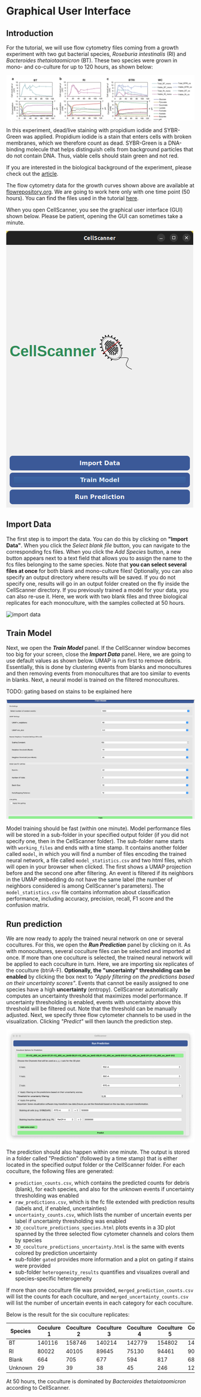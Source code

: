 
Graphical User Interface
============


## Introduction
For the tutorial, we will use flow cytometry files coming from a growth experiment with two gut bacterial species, *Roseburia intestinalis* (RI) and *Bacteroides thetaiotaomicron* (BT). These two species were grown in mono- and co-culture for up to 120 hours, as shown below:

![growth curves](../_static/growthcurves.png)


In this experiment, dead/live staining with propidium iodide and SYBR-Green was applied. 
Propidium iodide is a stain that enters cells with broken membranes, which we therefore count as dead. 
SYBR-Green is a DNA-binding molecule that helps distinguish cells from background particles that do not contain DNA. 
Thus, viable cells should stain green and not red.

If you are interested in the biological background of the experiment, please check out the 
[article](https://www.nature.com/articles/s41396-023-01501-1).

The flow cytometry data for the growth curves shown above are available at 
[flowrepository.org](https://flowrepository.org/id/FR-FCM-Z6YM).
We are going to work here only with one time point (50 hours). You can find the files used in the tutorial 
[here](http://msysbiology.com/documents/CellScanner/CS2TutorialFiles.zip). 
 
When you open CellScanner, you see the graphical user interface (GUI) shown below. Please be patient, opening the GUI can sometimes take a minute.

![GUI](../_static//GUI.png)

## Import Data
The first step is to import the data. You can do this by clicking on **"Import Data"**. When you click the *Select blank file* button, you can navigate to the corresponding fcs files. When you click the *Add Species* button, a new button appears next to a text field that allows you to assign the name to the fcs files belonging to the same species.
Note that **you can select several files at once** for both blank and mono-culture files! 
Optionally, you can also specify an output directory where results will be saved. 
If you do not specify one, results will go in an output folder created on the fly inside the CellScanner directory. 
If you previously trained a model for your data, you can also re-use it. Here, we work with two blank files and three biological replicates for each monoculture, with the samples collected at 50 hours. 

![import data](../_static//Import_data_step.png) 

## Train Model
Next, we open the ***Train Model*** panel. 
If the CellScanner window becomes too big for your screen, close the ***Import Data*** panel. 
Here, we are going to use default values as shown below. 
UMAP is run first to remove debris. 
Essentially, this is done by clustering events from blanks and monocultures and then removing events from monocultures that are too similar to events in blanks. 
Next, a neural model is trained on the filtered monocultures.

TODO: gating based on stains to be explained here

![train model](../_static//Train_model_step.png) 

Model training should be fast (within one minute). 
Model performance files will be stored in a sub-folder in your specified output folder (if you did not specify one, then in the CellScanner folder). 
The sub-folder name starts with `working_files` and ends with a time stamp. 
It contains another folder called `model`, in which you will find a number of files encoding the trained neural network, a file called `model_statistics.csv` and two html files, which will open in your browser when clicked. 
The first shows a UMAP projection before and the second one after filtering. 
An event is filtered if its neighbors in the UMAP embedding do not have the same label (the number of neighbors considered is among CellScanner's parameters). 
The `model_statistics.csv` file contains information about classification performance, including accuracy, precision, recall, F1 score and the confusion matrix. 

## Run prediction
We are now ready to apply the trained neural network on one or several cocultures. 
For this, we open the ***Run Prediction*** panel by clicking on it. 
As with monocultures, several coculture files can be selected and imported at once. 
If more than one coculture is selected, the trained neural network will be applied to each coculture in turn. 
Here, we are importing six replicates of the coculture (btriA-F). 
**Optionally, the "uncertainty" thresholding can be enabled** by clicking the box next to 
*"Apply filtering on the predictions based on their uncertainty scores"*. 
Events that cannot be easily assigned to one species have a high **uncertainty** (entropy). 
CellScanner automatically computes an uncertainty threshold that maximizes model performance. 
If uncertainty thresholding is enabled, events with uncertainty above this threshold will be filtered out. 
Note that the threshold can be manually adjusted. 
Next, we specify three flow cytometer channels to be used in the visualization. 
Clicking *"Predict"* will then launch the prediction step. 

![train model](../_static//Run_prediction_step.png) 

The prediction should also happen within one minute. The output is stored in a folder called "Prediction" (followed by a time stamp) that is either located in the specified output folder or the CellScanner folder.
For each coculture, the following files are generated: 

- `prediction_counts.csv`, which contains the predicted counts for debris (blank), for each species, and also for the unknown events if uncertainty thresholding was enabled
- `raw_predictions.csv`, which is the fc file extended with prediction results (labels and, if enabled, uncertainties) 
- `uncertainty_counts.csv`, which lists the number of uncertain events per label if uncertainty thresholding was enabled
- `3D_coculture_predictions_species.html` plots events in a 3D plot spanned by the three selected flow cytometer channels and colors them by species
- `3D_coculture_predictions_uncertainty.html` is the same with events colored by prediction uncertainty
- sub-folder `gated` provides more information and a plot on gating if stains were provided
- sub-folder `heterogeneity_results` quantifies and visualizes overall and species-specific heterogeneity 

If more than one coculture file was provided, `merged_prediction_counts.csv` will list the counts for each coculture, and `merged_uncertainty_counts.csv` will list the number of uncertain events in each category for each coculture.

Below is the result for the six coculture replicates:

| Species | Coculure 1 | Coculture 2 | Coculture 3 | Coculture 4 | Coculture 5 | Coculture 6 |
| ----------- | ----------- | ------- | ----| -----| ---- | ------ | 
| BT | 140116 | 158746 | 140214 | 142779 | 154802 | 144496
| RI | 80022 | 40105 | 89645 | 75130 | 94461 | 90365 |
| Blank | 664 | 705 | 677 | 594| 817 | 687 |
| Unknown | 29 | 39 | 38 | 45 | 246 | 127 |


At 50 hours, the coculture is dominated by *Bacteroides thetaiotaomicron* according to CellScanner.

